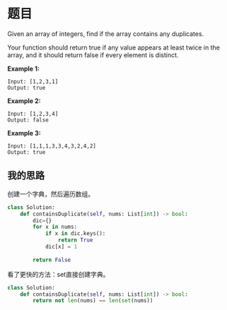 # 题目

Given an array of integers, find if the array contains any duplicates.

Your function should return true if any value appears at least twice in the array, and it should return false if every element is distinct.

**Example 1:**

```
Input: [1,2,3,1]
Output: true
```

**Example 2:**

```
Input: [1,2,3,4]
Output: false
```

**Example 3:**

```
Input: [1,1,1,3,3,4,3,2,4,2]
Output: true
```

## 我的思路

创建一个字典，然后遍历数组。

```python
class Solution:
    def containsDuplicate(self, nums: List[int]) -> bool:
        dic={}
        for x in nums:
            if x in dic.keys():
                return True
            dic[x] = 1
            
        return False
```

看了更快的方法：set直接创建字典。

```python
class Solution:
    def containsDuplicate(self, nums: List[int]) -> bool:
		return not len(nums) == len(set(nums))
```



